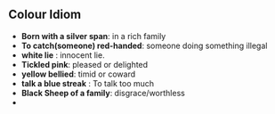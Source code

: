 ## Colour  Idiom

- **Born with a silver span**: in a rich family 
-  **To catch(someone) red-handed**: someone doing something illegal
-  **white lie** : innocent lie.
-   **Tickled pink**: pleased or delighted
-   **yellow bellied**: timid or coward
-   **talk a blue streak** : To talk too much
-   **Black Sheep of a family**: disgrace/worthless
-   

